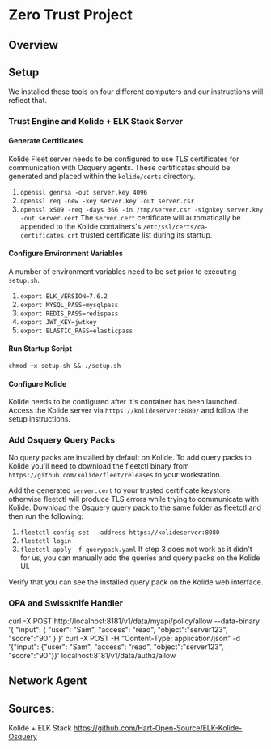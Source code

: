 # Zero Trust Project

## Overview

## Setup

We installed these tools on four different computers and our instructions will reflect that. 

### Trust Engine and Kolide + ELK Stack Server

#### Generate Certificates
Kolide Fleet server needs to be configured to use TLS certificates for communication with Osquery agents. These certificates should be generated and placed within the `kolide/certs` directory.
1. `openssl genrsa -out server.key 4096`
2. `openssl req -new -key server.key -out server.csr`
3. `openssl x509 -req -days 366 -in /tmp/server.csr -signkey server.key -out server.cert`
The `server.cert` certificate will automatically be appended to the Kolide containers's `/etc/ssl/certs/ca-certificates.crt` trusted certificate list during its startup.

#### Configure Environment Variables
A number of environment variables need to be set prior to executing `setup.sh`.
1. `export ELK_VERSION=7.6.2`
2. `export MYSQL_PASS=mysqlpass`
3. `export REDIS_PASS=redispass`
4. `export JWT_KEY=jwtkey`
5. `export ELASTIC_PASS=elasticpass`

#### Run Startup Script
`chmod +x setup.sh && ./setup.sh`

#### Configure Kolide
Kolide needs to be configured after it's container has been launched. Access the Kolide server via `https://kolideserver:8080/` and follow the setup instructions.

### Add Osquery Query Packs
No query packs are installed by default on Kolide. To add query packs to Kolide you'll need to download the fleetctl binary from `https://github.com/kolide/fleet/releases` to your workstation.

Add the generated `server.cert` to your trusted certificate keystore otherwise fleetctl will produce TLS errors while trying to communicate with Kolide. Download the Osquery query pack to the same folder as fleetctl and then run the following:
1. `fleetctl config set --address https://kolideserver:8080`
2. `fleetctl login`
3. `fleetctl apply -f querypack.yaml`
If step 3 does not work as it didn't for us, you can manually add the queries and query packs on the Kolide UI.

Verify that you can see the installed query pack on the Kolide web interface.

### OPA and Swissknife Handler
curl -X POST http://localhost:8181/v1/data/myapi/policy/allow --data-binary '{ "input": { "user": "Sam", "access": "read", "object":"server123", "score":"90" } }'
curl -X POST -H "Content-Type: application/json" -d '{"input": {"user": "Sam", "access": "read", "object":"server123", "score":"90"}}' localhost:8181/v1/data/authz/allow

## Network Agent



## Sources:
Kolide + ELK Stack 
https://github.com/Hart-Open-Source/ELK-Kolide-Osquery
